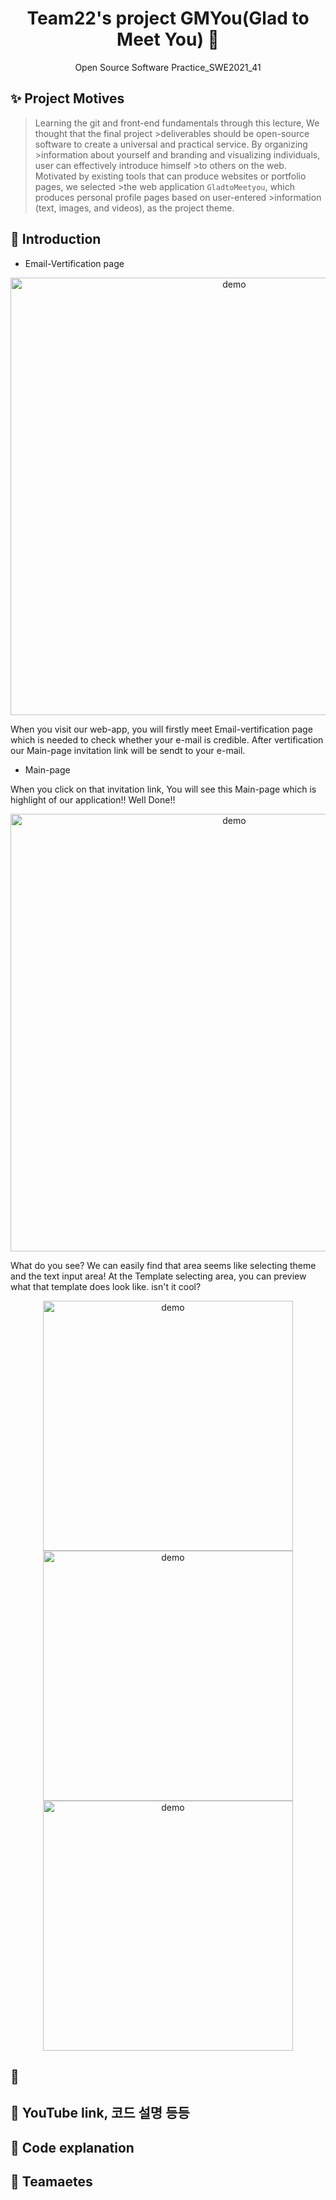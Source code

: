 <h1 align="center">Team22's project GMYou(Glad to Meet You) 👋</h1>
<p align="center">Open Source Software Practice_SWE2021_41</p>

## ✨ Project Motives
>Learning the git and front-end fundamentals through this lecture, We thought that the final project >deliverables should be open-source software to create a universal and practical service. By organizing >information about yourself and branding and visualizing individuals, user can effectively introduce himself >to others on the web. Motivated by existing tools that can produce websites or portfolio pages, we selected >the web application `GladtoMeetyou`, which produces personal profile pages based on user-entered >information (text, images, and videos), as the project theme.

## 🚀 Introduction
* Email-Vertification page
<p align="center">
  <img width="700" align="center" src="https://user-images.githubusercontent.com/82880826/119377103-b1270300-bcf7-11eb-9552-6be89c03ae05.png" alt="demo"/>
</p>

When you visit our web-app, you will firstly meet Email-vertification page which is needed to check whether your e-mail is credible. After vertification our Main-page invitation link will be sendt to your e-mail.

* Main-page

When you click on that invitation link, You will see this Main-page which is highlight of our application!! Well Done!!
<p align="center">
  <img width="700" align="center" src="https://user-images.githubusercontent.com/82880826/119378841-acfbe500-bcf9-11eb-822a-d680af3a3979.png" alt="demo"/>
</p>

What do you see? We can easily find that area seems like selecting theme and the text input area!
At the Template selecting area, you can preview what that template does look like. isn't it cool?

<p align="center">
  <img width="400" align="center" src="https://user-images.githubusercontent.com/82880826/119382300-ceaa9b80-bcfc-11eb-8a78-59f32f8b9765.gif" alt="demo"/><img width="400" align="center" src="https://user-images.githubusercontent.com/82880826/119382290-cb171480-bcfc-11eb-8bd1-b067e3b31a08.gif" alt="demo"/><img width="400" align="center" src="https://user-images.githubusercontent.com/82880826/119382298-ce120500-bcfc-11eb-9940-40a7178f92f8.gif" alt="demo"/>
</p>



## 🤝 
## 🔗 YouTube link, 코드 설명 등등

## 📝 Code explanation
## 👤 Teamaetes

